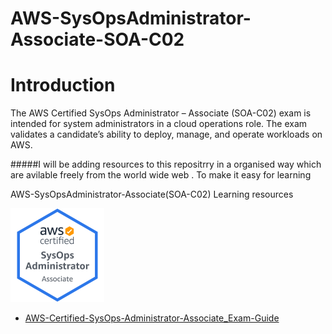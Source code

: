 # AWS-SysOpsAdministrator-Associate-SOA-C02

# Introduction

The AWS Certified SysOps Administrator – Associate (SOA-C02) exam is intended for system
administrators in a cloud operations role. The exam validates a candidate’s ability to deploy, manage, and
operate workloads on AWS.

#####I will be adding resources to this repositrry in a organised way which are avilable freely from the world wide web . To make it easy for learning 

AWS-SysOpsAdministrator-Associate(SOA-C02)  Learning resources 

<img src="/assets/AWS-SysOpAdmin-Associate-2020.png" alt="drawing" width="150"/>

- [AWS-Certified-SysOps-Administrator-Associate_Exam-Guide](#[aws-sysopsadministrator-associate-soa-c02](https://d1.awsstatic.com/training-and-certification/docs-sysops-associate/AWS-Certified-SysOps-Administrator-Associate_Exam-Guide.pdf))


